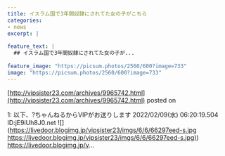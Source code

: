 ```yaml
---
title: イスラム国で3年間奴隷にされてた女の子がこちら
categories:
- news
excerpt: |
  
feature_text: |
  ## イスラム国で3年間奴隷にされてた女の子が...
  
feature_image: "https://picsum.photos/2560/600?image=733"
image: "https://picsum.photos/2560/600?image=733"
---
```


[http://vipsister23.com/archives/9965742.html](http://vipsister23.com/archives/9965742.html)
posted on 

<!--more-->

1: 以下、?ちゃんねるからVIPがお送りします 2022/02/09(水) 06:20:19.504 ID:jE9iUh8J0.net ![](https://livedoor.blogimg.jp/vipsister23/imgs/6/6/66297eed-s.jpg [https://livedoor.blogimg.jp/vipsister23/imgs/6/6/66297eed-s.jpg)](https://livedoor.blogimg.jp/vipsister23/imgs/6/6/66297eed-s.jpg)) https://livedoor.blogimg.jp/v...
